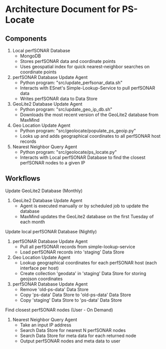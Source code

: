 # Architecture Document for PS-Locate

## Components
1. Local perfSONAR Database 
	* MongoDB
	* Stores perfSONAR data and coordinate points
	* Uses geospatial index for quick nearest-neighbor searches on coordinate points
2. perfSONAR Database Update Agent
	* Python program: "src/update_perfsonar_data.sh"
	* Interacts with ESnet's Simple-Lookup-Service to pull perfSONAR data
	* Writes perfSONAR data to Data Store
3. GeoLite2 Database Update Agent
	* Python program: "src/update_geo_ip_db.sh"
	* Downloads the most recent version of the GeoLite2 database from MaxMind
4. Geo Location Update Agent
	* Python program: "src/geolocate/populate_ps_geoip.py"
	* Looks up and adds geographical coordinates to all perfSONAR host records
5. Nearest Neighbor Query Agent
	* Python program: "src/geolocate/ps_locate.py"
	* Interacts with Local perfSONAR Database to find the closest perfSONAR nodes to a given IP


## Workflows
Update GeoLite2 Database (Monthly)

1. GeoLite2 Database Update Agent
	* Agent is executed manually or by scheduled job to update the database
	* MaxMind updates the GeoLite2 database on the first Tuesday of each month

Update local perfSONAR Database (Nightly)

1. perfSONAR Database Update Agent
	* Pull all perfSONAR records from simple-lookup-service
	* Load perfSONAR records into 'staging' Data Store
2. Geo Location Update Agent
	* Lookup geographical coordinates for each perfSONAR host (each interface per host)
	* Create collection 'geodata' in 'staging' Data Store for storing geojson coordinates
3. perfSONAR Database Update Agent
	* Remove 'old-ps-data' Data Store
	* Copy 'ps-data' Data Store to 'old-ps-data' Data Store
	* Copy 'staging' Data Store to 'ps-data' Data Store

Find closest perfSONAR nodes (User - On Demand)

1. Nearest Neighbor Query Agent
	* Take an input IP address
	* Search Data Store for nearest N perfSONAR nodes
	* Search Data Store for meta data for each returned node
	* Output perfSONAR nodes and meta data to user

